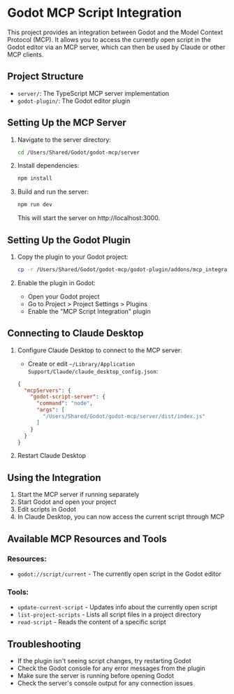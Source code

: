 # Godot MCP Script Integration

This project provides an integration between Godot and the Model Context Protocol (MCP). It allows you to access the currently open script in the Godot editor via an MCP server, which can then be used by Claude or other MCP clients.

## Project Structure

- `server/`: The TypeScript MCP server implementation
- `godot-plugin/`: The Godot editor plugin

## Setting Up the MCP Server

1. Navigate to the server directory:
   ```bash
   cd /Users/Shared/Godot/godot-mcp/server
   ```

2. Install dependencies:
   ```bash
   npm install
   ```

3. Build and run the server:
   ```bash
   npm run dev
   ```

   This will start the server on http://localhost:3000.

## Setting Up the Godot Plugin

1. Copy the plugin to your Godot project:
   ```bash
   cp -r /Users/Shared/Godot/godot-mcp/godot-plugin/addons/mcp_integration /path/to/your-godot-project/addons/
   ```

2. Enable the plugin in Godot:
   - Open your Godot project
   - Go to Project > Project Settings > Plugins
   - Enable the "MCP Script Integration" plugin

## Connecting to Claude Desktop

1. Configure Claude Desktop to connect to the MCP server:
   - Create or edit `~/Library/Application Support/Claude/claude_desktop_config.json`:
   ```json
   {
     "mcpServers": {
       "godot-script-server": {
         "command": "node",
         "args": [
           "/Users/Shared/Godot/godot-mcp/server/dist/index.js"
         ]
       }
     }
   }
   ```

2. Restart Claude Desktop

## Using the Integration

1. Start the MCP server if running separately
2. Start Godot and open your project
3. Edit scripts in Godot
4. In Claude Desktop, you can now access the current script through MCP

## Available MCP Resources and Tools

### Resources:
- `godot://script/current` - The currently open script in the Godot editor

### Tools:
- `update-current-script` - Updates info about the currently open script
- `list-project-scripts` - Lists all script files in a project directory
- `read-script` - Reads the content of a specific script

## Troubleshooting

- If the plugin isn't seeing script changes, try restarting Godot
- Check the Godot console for any error messages from the plugin
- Make sure the server is running before opening Godot
- Check the server's console output for any connection issues